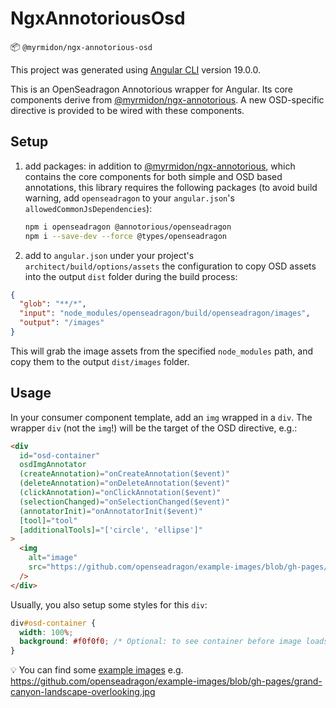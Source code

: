 # NgxAnnotoriousOsd

📦 `@myrmidon/ngx-annotorious-osd`

This project was generated using [Angular CLI](https://github.com/angular/angular-cli) version 19.0.0.

This is an OpenSeadragon Annotorious wrapper for Angular. Its core components derive from [@myrmidon/ngx-annotorious](../ngx-annotorious/README.md). A new OSD-specific directive is provided to be wired with these components.

## Setup

1. add packages: in addition to [@myrmidon/ngx-annotorious](../ngx-annotorious/README.md), which contains the core components for both simple and OSD based annotations, this library requires the following packages (to avoid build warning, add `openseadragon` to your `angular.json`'s `allowedCommonJsDependencies`):

    ```bash
    npm i openseadragon @annotorious/openseadragon
    npm i --save-dev --force @types/openseadragon
    ```

2. add to `angular.json` under your project's `architect/build/options/assets` the configuration to copy OSD assets into the output `dist` folder during the build process:

```json
{
  "glob": "**/*",
  "input": "node_modules/openseadragon/build/openseadragon/images",
  "output": "/images"
}
```

This will grab the image assets from the specified `node_modules` path, and copy them to the output `dist/images` folder.

## Usage

In your consumer component template, add an `img` wrapped in a `div`. The wrapper `div` (not the `img`!) will be the target of the OSD directive, e.g.:

```html
<div
  id="osd-container"
  osdImgAnnotator
  (createAnnotation)="onCreateAnnotation($event)"
  (deleteAnnotation)="onDeleteAnnotation($event)"
  (clickAnnotation)="onClickAnnotation($event)"
  (selectionChanged)="onSelectionChanged($event)"
  (annotatorInit)="onAnnotatorInit($event)"
  [tool]="tool"
  [additionalTools]="['circle', 'ellipse']"
>
  <img
    alt="image"
    src="https://github.com/openseadragon/example-images/blob/gh-pages/grand-canyon-landscape-overlooking.jpg"
  />
</div>
```

Usually, you also setup some styles for this `div`:

```css
div#osd-container {
  width: 100%;
  background: #f0f0f0; /* Optional: to see container before image loads */
}
```

💡 You can find some [example images](https://github.com/openseadragon/example-images/tree/gh-pages) e.g. <https://github.com/openseadragon/example-images/blob/gh-pages/grand-canyon-landscape-overlooking.jpg>
